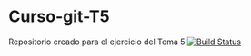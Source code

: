 # Curso-git-T5
Repositorio creado para el ejercicio del Tema 5
[![Build Status](https://travis-ci.org/Adrirc8/Curso-git-T5.svg?branch=master)](https://travis-ci.org/Adrirc8/Curso-git-T5)
